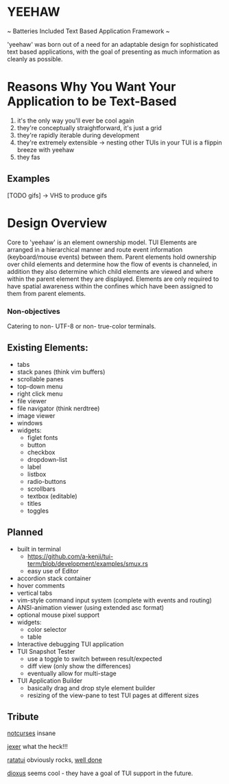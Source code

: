 # YEEHAW

~ Batteries Included Text Based Application Framework ~

'yeehaw' was born out of a need for an adaptable design for sophisticated text
based applications, with the goal of presenting as much information as cleanly
as possible. 

# Reasons Why You Want Your Application to be Text-Based

1) it's the only way you'll ever be cool again
2) they're conceptually straightforward, it's just a grid 
3) they're rapidly iterable during development
4) they're extremely extensible -> nesting other TUIs in your TUI is a
   flippin breeze with yeehaw
5) they fas

## Examples

[TODO gifs] -> VHS to produce gifs

# Design Overview

Core to 'yeehaw' is an element ownership model. TUI Elements are arranged in a
hierarchical manner and route event information (keyboard/mouse events) between
them. Parent elements hold ownership over child elements and determine how the
flow of events is channeled, in addition they also determine which child
elements are viewed and where within the parent element they are displayed.
Elements are only required to have spatial awareness within the confines which
have been assigned to them from parent elements.  

### Non-objectives
Catering to non- UTF-8 or non- true-color terminals.

## Existing Elements:
 - tabs 
 - stack panes (think vim buffers) 
 - scrollable panes
 - top-down menu
 - right click menu
 - file viewer
 - file navigator (think nerdtree)
 - image viewer 
 - windows
 - widgets:
   - figlet fonts 
   - button
   - checkbox
   - dropdown-list
   - label
   - listbox
   - radio-buttons
   - scrollbars
   - textbox (editable) 
   - titles
   - toggles

## Planned
 - built in terminal
    - https://github.com/a-kenji/tui-term/blob/development/examples/smux.rs
    - easy use of Editor
 - accordion stack container
 - hover comments
 - vertical tabs
 - vim-style command input system (complete with events and routing)
 - ANSI-animation viewer (using extended asc format)
 - optional mouse pixel support
 - widgets:
   - color selector
   - table 
 - Interactive debugging TUI application
 - TUI Snapshot Tester
   - use a toggle to switch between result/expected
   - diff view (only show the differences)
   - eventually allow for multi-stage
 - TUI Application Builder 
   - basically drag and drop style element builder
   - resizing of the view-pane to test TUI pages at different 
     sizes

## Tribute

[notcurses](https://github.com/dankamongmen/notcurses) insane

[jexer](https://gitlab.com/AutumnMeowMeow/jexer) what the heck!!!

[ratatui](https://ratatui.rs/) obviously rocks, [well done](https://www.youtube.com/watch?v=9wm1D6Rk8TE)

[dioxus](https://github.com/dioxuslabs/dioxus) seems cool - they have a goal of
TUI support in the future.

